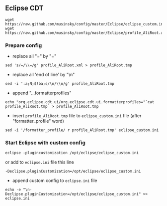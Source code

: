 Eclipse CDT
-----------
```
wget https://raw.github.com/musinsky/config/master/Eclipse/eclipse_custom.ini
wget https://raw.github.com/musinsky/config/master/Eclipse/profile_AliRoot.xml
```

### Prepare config

* replace all "=" by "\="
```
sed 's/=/\\=/g' profile_AliRoot.xml > profile_AliRoot.tmp
```

* replace all 'end of line' by "\n"
```
sed -i ':a;N;$!ba;s/\n/\\n/g' profile_AliRoot.tmp
```

* append "...formatterprofiles"
```
echo "org.eclipse.cdt.ui/org.eclipse.cdt.ui.formatterprofiles="`cat profile_AliRoot.tmp` > profile_AliRoot.tmp
```

* insert ``profile_AliRoot.tmp`` file to ``eclipse_custom.ini`` file (after "formatter_profile" word)
```
sed -i '/formatter_profile/ r profile_AliRoot.tmp' eclipse_custom.ini
```

### Start Eclipse with custom config

```
eclipse -plugincustomization /opt/eclipse/eclipse_custom.ini
```
or add to ``eclipse.ini`` file this line

```
-Declipse.pluginCustomization=/opt/eclipse/eclipse_custom.ini
```

* append custom config to ``eclipse.ini`` file
```
echo -e "\n-Declipse.pluginCustomization=/opt/eclipse/eclipse_custom.ini" >> eclipse.ini
```

